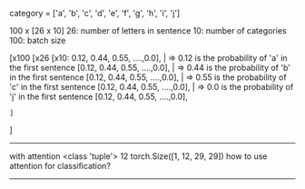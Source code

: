 
category = ['a', 'b', 'c', 'd', 'e', 'f', 'g', 'h', 'i', 'j']

100 x [26 x 10]
26: number of letters in sentence
10: number of categories
100: batch size

[x100
    [x26
        [x10: 0.12, 0.44, 0.55, ....,0.0],  | => 0.12 is the probability of 'a' in the first sentence
        [0.12, 0.44, 0.55, ....,0.0],  | => 0.44 is the probability of 'b' in the first sentence
        [0.12, 0.44, 0.55, ....,0.0],  | => 0.55 is the probability of 'c' in the first sentence
        [0.12, 0.44, 0.55, ....,0.0],  | => 0.0 is the probability of 'j' in the first sentence
        [0.12, 0.44, 0.55, ....,0.0],

    ]
]

----

with attention <class 'tuple'> 12 torch.Size([1, 12, 29, 29])
how to use attention for classification?

----

